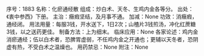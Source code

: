 序号：1883
名称：化瘀通经散
组成：炒白术、天冬、生鸡内金各等分。
出处：《衷中参西》下册。
主治：癥瘕坚结，及月事不通。
加减：None
功效：消癥瘕，通经闭。
用法用量：每服3钱，开水送下，1日2次；山楂片3钱煎汤，冲化红蔗糖3钱，以之送药更佳。
制备方法：上为细末。
临床应用：None
各家论述：鸡内金消瘀通经；伍以白术者，恐脾胃虚弱，不任鸡内金之开通也；更辅以天冬者，恐阴虚有热，不受白术之温燥也。
用药禁忌：None
附注：None

